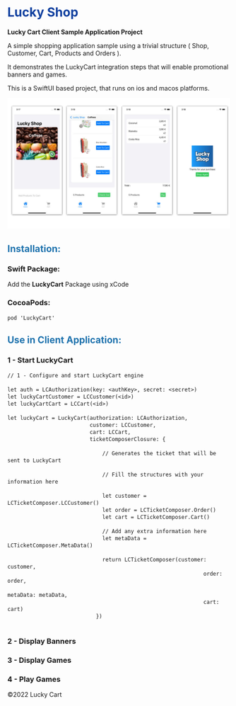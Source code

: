 
# <font color='#10409F'>Lucky Shop</font>

<b>Lucky Cart Client Sample Application Project</b>

A simple shopping application sample using a trivial structure ( Shop, Customer, Cart, Products and Orders ).

It demonstrates the LuckyCart integration steps that will enable promotional banners and games.

This is a SwiftUI based project, that runs on ios and macos platforms.

![LuckyCart Client App Screenshots](ClientAppDocumentationHeader.jpg)

## <font color='#1E72AD'>Installation:</font>

### Swift Package:

 Add the <b>LuckyCart</b> Package using xCode

### CocoaPods:

 ```
 pod 'LuckyCart'
 ``` 
 
## <font color='#1E72AD'>Use in Client Application:</font>

### 1 - Start LuckyCart 

```
// 1 - Configure and start LuckyCart engine
    
let auth = LCAuthorization(key: <authKey>, secret: <secret>)
let luckyCartCustomer = LCCustomer(<id>)
let luckyCartCart = LCCart(<id>)
    
let luckyCart = LuckyCart(authorization: LCAuthorization, 
                          customer: LCCustomer, 
                          cart: LCCart,
                          ticketComposerClosure: {
                          
                              // Generates the ticket that will be sent to LuckyCart

                              // Fill the structures with your information here

                              let customer = LCTicketComposer.LCCustomer()
                              let order = LCTicketComposer.Order()
                              let cart = LCTicketComposer.Cart()

                              // Add any extra information here
                              let metaData = LCTicketComposer.MetaData()
                              
                              return LCTicketComposer(customer: customer, 
                                                              order: order, 
                                                              metaData: metaData, 
                                                              cart: cart)
                            })
                            

```

### 2 - Display Banners

### 3 - Display Games

### 4 - Play Games


©2022 Lucky Cart


